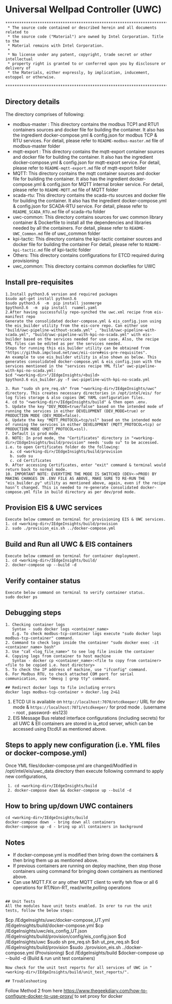 # Universal Wellpad Controller (UWC)

```
********************************************************************************************************************
 * The source code contained or described herein and all documents related to
 * the source code ("Material") are owned by Intel Corporation. Title to the
 * Material remains with Intel Corporation.
 *
 * No license under any patent, copyright, trade secret or other intellectual
 * property right is granted to or conferred upon you by disclosure or delivery of
 * the Materials, either expressly, by implication, inducement, estoppel or otherwise.
 **********************************************************************************************************************
```
## Directory details
The directory comprises of following:
* modbus-master :
  This directory contains the modbus TCP1 and RTU1 containers sources and docker file for building the container. It also has the ingredient docker-compose.yml & config.json for modbus TCP & RTU services.
  For detail, please refer to `README-modbus-master.md` file of modbus-master folder
* mqtt-export :
  This directory contains the mqtt-export container sources and docker file for building the container. It also has the ingredient docker-compose.yml & config.json for mqtt-export service. 
  For detail, please refer to `README-mqtt-export.md` file of mqtt-export folder
* MQTT:
  This directory contains the mqtt container sources and docker file for building the container. It also has the ingredient docker-compose.yml & config.json for MQTT internal broker service.
  For detail, please refer to `README-MQTT.md` file of MQTT folder
* scada-rtu:
  This directory contains the scada-rtu sources and docker file for building the container. It also has the ingredient docker-compose.yml & config.json for SCADA-RTU service.
  For detail, please refer to `README_SCADA_RTU.md` file of scada-rtu folder
* uwc-common:
  This directory contains sources for uwc common library container & Dockerfile to install all the dependencies and libraries needed by all the containers. For detail, please refer to `README-UWC_Common.md` file of uwc_common folder
* kpi-tactic:
  This directory contains the kpi-tactic container sources and docker file for building the container 
  For detail, please refer to `README-kpi-tactic.md` file of kpi-tactic folder
* Others:
  This directory contains configurations for ETCD required during provisioning
* uwc_common:
  This directory contains common dockefiles for UWC

## Install pre-requisites
```
1.Install python3.6 version and required packages
$sudo apt-get install python3.6
$sudo python3.6  -m  pip install jsonmerge
$python3.6  -m  pip install  ruamel.yaml
2.After having successfully repo-synched the uwc.xml recipe from eis-manifest repo
Generate the consolidated docker-compose.yml & eis_config.json using the eis_builder utility from the eis-core repo. Can either use "build/uwc-pipeline-without-scada.yml" , "build/uwc-pipeline-with-scada.yml", "build/uwc-pipeline-with-kpi-no-scada.yml" with eis-builder based on the services needed for use case. Also, the recipe YML files can be edited as per the services needed.
Steps for running this eis_builder utility can be obtained from "https://github.impcloud.net/uwc/eii-core#eis-pre-requisites".
An example to use eis_builder utility is also shown as below. This generates consolidated docker-compose.yml & eis_config.json with the services mentioned in the "services recipe YML file" uwc-pipeline-with-kpi-no-scada.yml:
$cd "<working-dir>"/IEdgeInsights/<build>
$python3.6 eis_builder.py -f uwc-pipeline-with-kpi-no-scada.yml

3. Run "sudo sh pre_req.sh" from "<working-dir>/IEdgeInsights/uwc" directory. This creates necessary directories in /opt/intel/eis/ for log files storage & also copies UWC YAML configuration files. 
4. cd to "<working-dir>/IEdgeInsights/build" & then open .env. 
5. Update the key "DEV_MODE=true/false" based on the intended mode of running the services in either DEVELOPMENT (DEV_MODE=true) or PRODUCTION MODE (DEV_MODE=false).
6. Update the key "MQTT_PROTOCOL=tcp/ssl" based on the intended mode of running the services in either DEVELOPMENT (MQTT_PROTOCOL=tcp) or PRODUCTION MODE (MQTT_PROTOCOL=ssl).
7. Default is prod mode.
8. NOTE: In prod mode, the "Certificates" directory in "<working-dir>/IEdgeInsights/build/provision" needs 'sudo su" to be accessed. i.e. to open Certificates folder do the following:
  a. cd <working-dir>/IEdgeInsights/build/provision
  b. sudo su
  c. cd Certificates
9. After accessing Certificates, enter "exit" command & terminal would return back to normal mode.
10. IMPORTANT NOTE: EVERYTIME THE MODE IS SWITCHED (DEV<->PROD) BY MAKING CHANGES IN .ENV FILE AS ABOVE, MAKE SURE TO RE-RUN THE "eis_builder.py" utility as mentioned above, again, even if the recipe hasn't changed. This is needed to re-generate consolidated docker-compose.yml file in build directory as per dev/prod mode.
```

## Provision EIS & UWC services
```
Execute below command on terminal for provisioning EIS & UWC services.
1. cd <working-dir>/IEdgeInsights/build/provision
2. sudo ./provision_eis.sh ../docker-compose.yml
```

## Build and Run all UWC & EIS containers
```
Execute below command on terminal for container deployment.
1. cd <working-dir>/IEdgeInsights/build/
2. docker-compose up --build -d

```

## Verify container status
```
Execute below command on terminal to verify container status.
sudo docker ps
```

## Debugging steps
```
1. Checking container logs 
   Syntax - sudo docker logs <container_name>
   E.g. To check modbus-tcp-container logs execute "sudo docker logs modbus-tcp-container" command.
2. Command to check logs inside the container "sudo docker exec -it <container_name> bash"
3. Use "cat <log_file_name>" to see log file inside the container
4. Copying logs from container to host machine
   Syntax - docker cp <container_name>:<file to copy from container> <file to be copied i.e. host directory>
5. To check the IP address of machine, use "ifconfig" command.
6. For Modbus RTU, to check attached COM port for serial communication, use "dmesg | grep tty" command.

## Redirect docker logs to file including errors
docker logs modbus-tcp-container > docker.log 2>&1
```

1. ETCD UI is available on `http://localhost:7070/etcdkeeper/` URL for dev mode & `https://localhost:7071/etcdkeeper/` for prod mode . (username - root , password- eis123)
2. EIS Message Bus related interface configurations (including secrets) for all UWC & EII containers are stored in ia_etcd server, which can be accessed using EtcdUI as mentioned above.

## Steps to apply new configuration (i.e. YML files or docker-compose.yml)
  Once YML files/docker-compose.yml are changed/Modified in /opt/intel/eis/uwc_data directory then execute following command to apply new configurations,
 ```
  1. cd <working-dir>/IEdgeInsights/build
  2. docker-compose down && docker-compose up --build -d
```
## How to bring up/down UWC containers
```
cd <working-dir>/IEdgeInsights/build
docker-compose down  - bring down all containers
docker-compose up -d - bring up all containers in background
```
## Notes
*  If docker-compose.yml is modified then bring down the containers & then bring them up as mentioned above.
*  If previous containers are running on deploy machine, then stop those containers using command for bringing down containers as mentioned above.
*  Can use MQTT.FX or any other MQTT client to verify teh flow or all 6 operations for RT/Non-RT, read/write,polling operations
```

## Unit Tests
All the modules have unit tests enabled. In orer to run the unit tests, follow the below steps:
```
$cp <working-dir>/IEdgeInsights/uwc/docker-compose_UT.yml <working-dir>/IEdgeInsights/build/docker-compose.yml
$cp <working-dir>/IEdgeInsights/uwc/eis_config_UT.json <working-dir>/IEdgeInsights/build/provision/config/eis_config.json
$cd <working-dir>/IEdgeInsights/uwc
$sudo sh pre_req.sh
$sh ut_pre_req.sh
$cd <working-dir>/IEdgeInsights/build/provision
$sudo ./provision_eis.sh ../docker-compose.yml (Provisioning)
$cd <working-dir>/IEdgeInsights/build
$docker-compose up --build -d   (Build & run unit test containers)
```
Now check for the unit test reports for all services of UWC in "<working-dir>/IEdgeInsights/build/unit_test_reports/". 

## Troubleshooting
```
Follow Method 2 from here https://www.thegeekdiary.com/how-to-configure-docker-to-use-proxy/ to set proxy for docker
